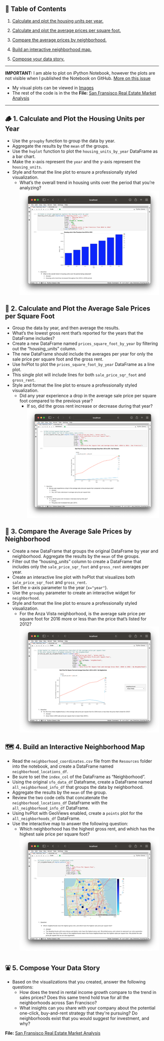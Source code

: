 <!---
<div> <img src="https://c.tenor.com/LsaHIHJWFzEAAAAd/reis-sanfran.gif" alt="Sim" align="center" width="100%"/>
</div>
-->

## 📙 Table of Contents
1. [Calculate and plot the housing units per year.](#-1-calculate-and-plot-the-housing-units-per-year)

2. [Calculate and plot the average prices per square foot.](#-2-calculate-and-plot-the-average-sale-prices-per-square-foot)

3. [Compare the average prices by neighborhood.](#-3-compare-the-average-sale-prices-by-neighborhood)

4. [Build an interactive neighborhood map.](#%EF%B8%8F-4-build-an-interactive-neighborhood-map)

5. [Compose your data story.](#-5-compose-your-data-story)

- - - 

**IMPORTANT:** I am able to plot on iPython Notebook, however the plots are not visible when I published the Notebook on GitHub. [More on this issue](https://stackoverflow.com/questions/62053561/plotly-graphs-not-showing-through-github-on-jupyter-notebooks)
* My visual plots can be viewed in [Images](./Images/)
* The rest of the code is in the the **File:** [San Fransisco Real Estate Market Analysis](/san_francisco_housing.ipynb)

- - - 

## 🪵 1. Calculate and Plot the Housing Units per Year

* Use the `groupby` function to group the data by year. 
* Aggregate the results by the `mean` of the groups.
* Use the `hvplot` function to plot the `housing_units_by_year` DataFrame as a bar chart. 
* Make the x-axis represent the `year` and the y-axis represent the `housing_units`.
* Style and format the line plot to ensure a professionally styled visualization.
    * What’s the overall trend in housing units over the period that you’re analyzing?
    ![1](./Images/housing_units_by_year.png)

## 🧱 2. Calculate and Plot the Average Sale Prices per Square Foot

* Group the data by year, and then average the results. 
* What’s the lowest gross rent that’s reported for the years that the DataFrame includes?
* Create a new DataFrame named `prices_square_foot_by_year` by filtering out the “housing_units” column.
* The new DataFrame should include the averages per year for only the sale price per square foot and the gross rent.
* Use hvPlot to plot the `prices_square_foot_by_year` DataFrame as a line plot.
* This single plot will include lines for both `sale_price_sqr_foot` and `gross_rent`.
* Style and format the line plot to ensure a professionally styled visualization.
    * Did any year experience a drop in the average sale price per square foot compared to the previous year?
        * If so, did the gross rent increase or decrease during that year?
        ![2](./Images/avg_sale_price_%26_gross_rent.png)

## 🕍 3. Compare the Average Sale Prices by Neighborhood

* Create a new DataFrame that groups the original DataFrame by year and neighborhood. Aggregate the results by the `mean` of the groups.
* Filter out the “housing_units” column to create a DataFrame that includes only the `sale_price_sqr_foot` and `gross_rent` averages per year.
* Create an interactive line plot with hvPlot that visualizes both `sale_price_sqr_foot` and `gross_rent`. 
* Set the x-axis parameter to the year (`x="year"`). 
* Use the `groupby` parameter to create an interactive widget for `neighborhood`.
* Style and format the line plot to ensure a professionally styled visualization.
    * For the Anza Vista neighborhood, is the average sale price per square foot for 2016 more or less than the price that’s listed for 2012?
    ![3](./Images/price_info_by_neighborhood.png)

## 🗺️ 4. Build an Interactive Neighborhood Map

* Read the `neighborhood_coordinates.csv` file from the `Resources` folder into the notebook, and create a DataFrame named `neighborhood_locations_df`. 
* Be sure to set the `index_col` of the DataFrame as “Neighborhood”.
* Using the original `sfo_data_df` Dataframe, create a DataFrame named `all_neighborhood_info_df` that groups the data by neighborhood. 
* Aggregate the results by the `mean` of the group.
* Review the two code cells that concatenate the `neighborhood_locations_df` DataFrame with the `all_neighborhood_info_df` DataFrame. 
* Using hvPlot with GeoViews enabled, create a `points` plot for the `all_neighborhoods_df` DataFrame. 
* Use the interactive map to answer the following question: 
    * Which neighborhood has the highest gross rent, and which has the highest sale price per square foot?
    ![4](./Images/geoviews_plot.png)

## ⛲ 5. Compose Your Data Story

* Based on the visualizations that you created, answer the following questions:
    * How does the trend in rental income growth compare to the trend in sales prices? Does this same trend hold true for all the neighborhoods across San Francisco?
    * What insights can you share with your company about the potential one-click, buy-and-rent strategy that they're pursuing? Do neighborhoods exist that you would suggest for investment, and why?

**File:** [San Fransisco Real Estate Market Analysis](/san_francisco_housing.ipynb)
